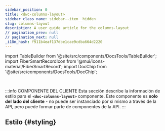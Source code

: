 ```yaml
---
sidebar_position: 0
title: <dwc-columns-layout>
sidebar_class_name: sidebar--item__hidden
slug: columns-layout
description: A user guide article for the columns-layout
// pagination_prev: null
// pagination_next: null
_i18n_hash: f911b4eaf137dbe1cae9cdba664d2220
---
```

import TableBuilder from '@site/src/components/DocsTools/TableBuilder';
import FiberSmartRecordIcon from '@mui/icons-material/FiberSmartRecord';
import DocChip from '@site/src/components/DocsTools/DocChip';

<DocChip chip='shadow' />

<br />

:::info COMPONENTE DEL CLIENTE
Esta sección describe la información de estilo para el **`<dwc-columns-layout>`** componente. Este componente es **solo del lado del cliente** - no puede ser instanciado por sí mismo a través de la API, pero puede formar parte de componentes de la API.
:::

## Estilo {#styling}

<TableBuilder name="dwc-columns-layout" clientComponent />

